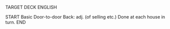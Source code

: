 TARGET DECK
ENGLISH

START
Basic
Door-to-door
Back: adj. (of selling etc.) Done at each house in turn.
END
